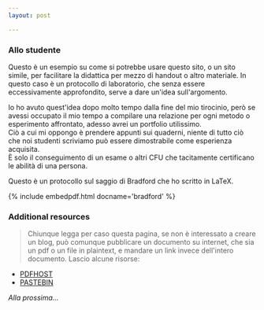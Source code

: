 ```yaml
---
layout: post

---
```


### Allo studente

Questo è un esempio su come si potrebbe usare questo sito, o un sito simile, per facilitare la didattica per mezzo di handout o altro materiale. In questo caso è un protocollo di laboratorio, che senza essere eccessivamente approfondito, serve a dare un'idea sull'argomento.  

Io ho avuto quest'idea dopo molto tempo dalla fine del mio tirocinio, però se avessi occupato il mio tempo a compilare una relazione per ogni metodo o esperimento affrontato, adesso avrei un portfolio utilissimo.  
Ciò a cui mi oppongo è prendere appunti sui quaderni, niente di tutto ciò che noi studenti scriviamo può essere dimostrabile come esperienza acquisita.  
È solo il conseguimento di un esame o altri CFU che tacitamente certificano le abilità di una persona.

Questo è un protocollo sul saggio di Bradford che ho scritto in LaTeX.

{% include embedpdf.html docname='bradford' %}


### Additional resources

> Chiunque legga per caso questa pagina, se non è interessato a creare un blog, può comunque pubblicare un documento su internet, che sia un pdf o un file in plaintext, e mandare un link invece dell'intero documento. Lascio alcune risorse:  
  - [PDFHOST](https://pdfhost.io/)
  - [PASTEBIN](https://pastebin.com/)


_Alla prossima..._
